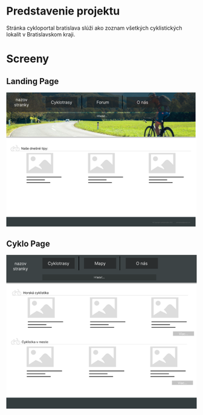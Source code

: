 # Predstavenie projektu
Stránka cykloportal bratislava slúži ako zoznam všetkých cyklistických lokalít v Bratislavskom kraji.



# Screeny
## Landing Page
![Alt text](designs/LandingPage.png)


## Cyklo Page
![Alt text](designs/CykloroutePage.png)
